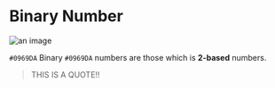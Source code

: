 # Binary Number

![an image](https://img.shields.io/badge/-BINARY\sNUMBER-blue)

`#0969DA` Binary `#0969DA` numbers are those which is **2-based** numbers.

> THIS IS A QUOTE!!
